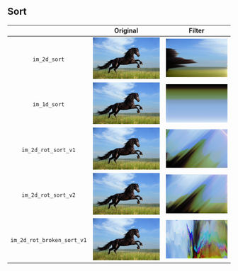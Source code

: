 Sort
------------------------------
| |Original|Filter|
|:-:|-|-|
|`im_2d_sort`               |<img src="figures/original.jpg" width="300"/>    |<img src="figures/00000000.jpg" width="300"/> 
|`im_1d_sort`               |<img src="figures/original.jpg" width="300"/>    |<img src="figures/00000001.jpg" width="300"/> 
|`im_2d_rot_sort_v1`        |<img src="figures/original.jpg" width="300"/>    |<img src="figures/00000002.jpg" width="300"/> 
|`im_2d_rot_sort_v2`        |<img src="figures/original.jpg" width="300"/>    |<img src="figures/00000003.jpg" width="300"/> 
|`im_2d_rot_broken_sort_v1` |<img src="figures/original.jpg" width="300"/>    |<img src="figures/00000004.jpg" width="300"/> 

